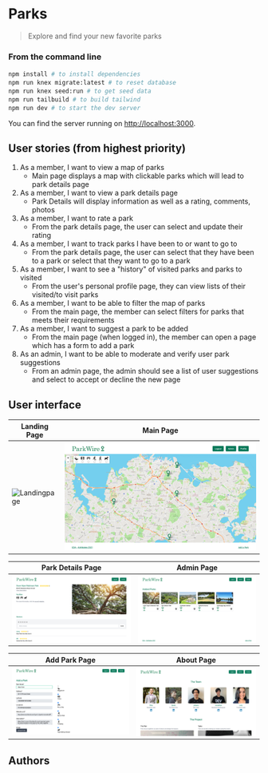 # Parks

> Explore and find your new favorite parks

### From the command line

```bash
npm install # to install dependencies
npm run knex migrate:latest # to reset database
npm run knex seed:run # to get seed data
npm run tailbuild # to build tailwind
npm run dev # to start the dev server
```

You can find the server running on [http://localhost:3000](http://localhost:3000).

## User stories (from highest priority)
1. As a member, I want to view a map of parks
    - Main page displays a map with clickable parks which will lead to park details page
2. As a member, I want to view a park details page
    - Park Details will display information as well as a rating, comments, photos
3. As a member, I want to rate a park
    - From the park details page, the user can select and update their rating
4. As a member, I want to track parks I have been to or want to go to
    - From the park details page, the user can select that they have been to a park or select that they want to go to a park
5. As a member, I want to see a "history" of visited parks and parks to visited
    - From the user's personal profile page, they can view lists of their visited/to visit parks
6. As a member, I want to be able to filter the map of parks
    - From the main page, the member can select filters for parks that meets their requirements
7. As a member, I want to suggest a park to be added
    - From the main page (when logged in), the member can open a page which has a form to add a park
8. As an admin, I want to be able to moderate and verify user park suggestions
    - From an admin page, the admin should see a list of user suggestions and select to accept or decline the new page


## User interface

Landing Page|Main Page
------------------------------------|------------------------------
![Landingpage](docs/landingPage.png)|![MainPage](docs/mainPage.png)

Park Details Page|Admin Page
------------------------------------|------------------------------
![ParkDetails](docs/parkDetailsPage.png)|![AdminPage](docs/adminPage.png)

Add Park Page|About Page
------------------------------------|-------------------------------
![AboutPage](docs/addPark.png)|![AddParkPage](docs/aboutPage.png)

## Authors
